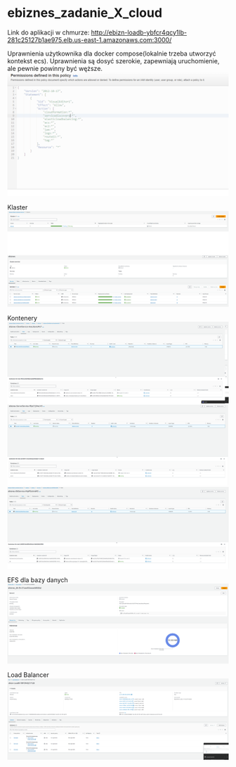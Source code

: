 # ebiznes_zadanie_X_cloud
Link do aplikacji w chmurze:
http://ebizn-loadb-ybfcr4qcy1lb-281c25127b1ae975.elb.us-east-1.amazonaws.com:3000/

Uprawnienia użytkownika dla docker compose(lokalnie trzeba utworzyć kontekst ecs).
Uprawnienia są dosyć szerokie, zapewniają uruchomienie, ale pewnie powinny być węższe.
![Uprawnienia](permissions.png?raw=true "Uprawnienia")


Klaster
![Klaster](cluster1.png?raw=true "Klaster")
![Klaster](cluster2.png?raw=true "Klaster szczegóły")


Kontenery
![Klaster](client.png?raw=true "Klient")
![Klaster](server.png?raw=true "Serwer")
![Klaster](db.png?raw=true "Baza danych")


EFS dla bazy danych
![EFS](filesystemdb.png?raw=true "Elastic file system")

Load Balancer
![Loadbalancer](loadbalancer.png?raw=true "Loadbalancer")

